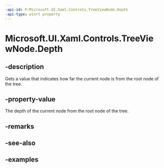 ```yaml
---
-api-id: P:Microsoft.UI.Xaml.Controls.TreeViewNode.Depth
-api-type: winrt property
---
```


<!-- Property syntax.
public int Depth { get; }
-->

# Microsoft.UI.Xaml.Controls.TreeViewNode.Depth

## -description

Gets a value that indicates how far the current node is from the root node of the tree.

## -property-value

The depth of the current node from the root node of the tree.

## -remarks

## -see-also

## -examples


